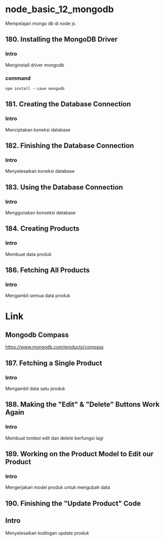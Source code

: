 # node_basic_12_mongodb

Mempelajari mongo db di node js

## 180. Installing the MongoDB Driver

### Intro

Menginstall driver mongodb

### command

```
npm install --save mongodb
```

## 181. Creating the Database Connection

### Intro

Menciptakan koneksi database

## 182. Finishing the Database Connection

### Intro

Menyelesaikan koneksi database

## 183. Using the Database Connection

### Intro

Menggunakan konseksi database

## 184. Creating Products

### Intro

Membuat data produk

## 186. Fetching All Products

### Intro

Mengambil semua data produk

# Link

## Mongodb Compass

https://www.mongodb.com/products/compass

## 187. Fetching a Single Product

### Intro

Mengambil data satu produk

## 188. Making the "Edit" & "Delete" Buttons Work Again

### Intro

Membuat tombol edit dan delete berfungsi lagi

## 189. Working on the Product Model to Edit our Product

### Intro

Mengerjakan model produk untuk mengubah data

## 190. Finishing the "Update Product" Code

## Intro

Menyelesaikan kodingan update produk
